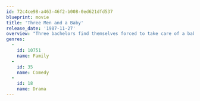 ```yaml
---
id: 72c4ce98-a463-46f2-b008-0ed621dfd537
blueprint: movie
title: 'Three Men and a Baby'
release_date: '1987-11-27'
overview: "Three bachelors find themselves forced to take care of a baby left by one of the guy's girlfriends."
genres:
  -
    id: 10751
    name: Family
  -
    id: 35
    name: Comedy
  -
    id: 18
    name: Drama
---
```

